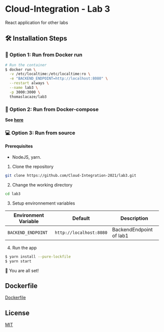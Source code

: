 # Cloud-Integration - Lab 3

React application for other labs

## 🛠️ Installation Steps

### 🐳 Option 1: Run from Docker run

```bash
# Run the container
$ docker run \
  -v /etc/localtime:/etc/localtime:ro \
  -e "BACKEND_ENDPOINT=http://localhost:8080" \
  --restart always \
  --name lab3 \
  -p 3000:3000 \
  thomaslacaze/lab3
```

### 🐳 Option 2: Run from Docker-compose

**See [here](https://github.com/Cloud-Integration-2021/lab3/blob/main/docker-compose.yml)** 

### 💻 Option 3: Run from source
#### Prerequisites
* NodeJS, yarn.

1. Clone the repository

```bash
git clone https://github.com/Cloud-Integration-2021/lab3.git
```

2. Change the working directory

```bash
cd lab3
```

3. Setup environnement variables

| Environment Variable | Default                 | Description             |
| -------------------- | ----------------------- | ----------------------- |
| `BACKEND_ENDPOINT`   | `http://localhost:8080` | BackendEndpoint of lab1 |

4. Run the app

```bash
$ yarn install --pure-lockfile
$ yarn start
```


🌟 You are all set!

## Dockerfile
<a href="https://github.com/Cloud-Integration-2021/lab3/blob/main/Dockerfile">Dockerfile</a>

## License
<a href="https://github.com/Cloud-Integration-2021/lab3/blob/main/LICENSE">MIT</a>